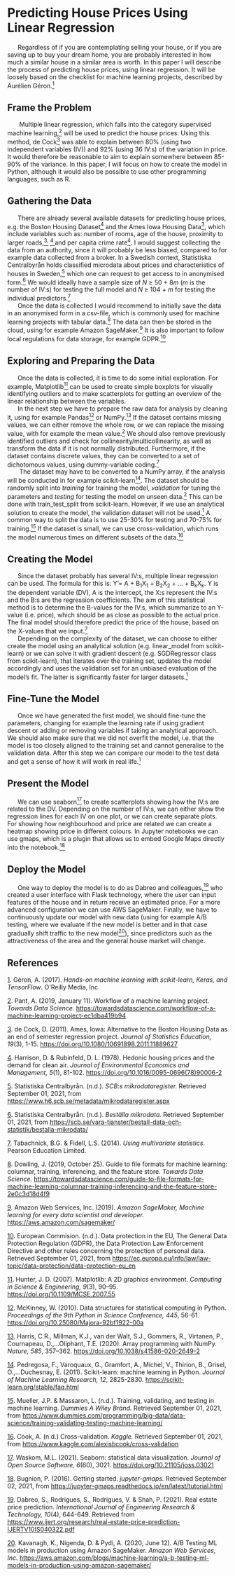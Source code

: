 # Predicting House Prices Using Linear Regression

&nbsp;&nbsp;&nbsp;&nbsp;&nbsp;&nbsp;Regardless of if you are contemplating selling your house, or if you are saving up to buy your dream home, you are probably interested in how much a similar house in a similar area is worth. In this paper I will describe the process of predicting house prices, using linear regression. It will be loosely based on the checklist for machine learning projects, described by Aurélien Géron.<a href="#Geron(2017)" id="note1ref"><sup>1</sup></a>

## Frame the Problem

&nbsp;&nbsp;&nbsp;&nbsp;&nbsp;&nbsp; Multiple linear regression, which falls into the category supervised machine learning,<a href="#Pant(2019)" id="note2ref"><sup>2</sup></a> will be used to predict the house prices. Using this method, de Cock<a href="#deCock(2011)" id="note3ref"><sup>3</sup></a> was able to explain between 80% (using two independent variables (IV)) and 92% (using 36 IV:s) of the variation in price. It would therefore be reasonable to aim to explain somewhere between 85-90% of the variance. In this paper, I will focus on how to create the model in Python, although it would also be possible to use other programming languages, such as R.

## Gathering the Data

&nbsp;&nbsp;&nbsp;&nbsp;&nbsp;&nbsp;There are already several available datasets for predicting house prices, e.g. the Boston Housing Dataset<a href="#Harrison&Rubinfeld(1978)" id="note4ref"><sup>4</sup></a> and the Ames Iowa Housing Data<a href="#deCock(2011)" id="note3ref"><sup>3</sup></a>, which include variables such as: number of rooms, age of the house, proximity to larger roads,<a href="#deCock(2011)" id="note3ref"><sup>3,</sup></a> <a href="#Harrison&Rubinfeld(1978)" id="note4ref"><sup>4 </sup></a>and per capita crime rate<a href="#Harrison&Rubinfeld(1978)" id="note4ref"><sup>4</sup></a>. I would suggest collecting the data from an authority, since it will probably be less biased, compared to for example data collected from a broker. In a Swedish context, Statistiska Centralbyrån holds classified microdata about prices and characteristics of houses in Sweden,<a href="#StatistiskaCentralbyran(2021)a" id="note5ref"><sup>5</sup></a> which one can request to get access to in anonymised form.<a href="#StatistiskaCentralbyran(2021)b" id="note6ref"><sup>6</sup></a> We would ideally have a sample size of *N* ≥ 50 + 8*m* (*m* is the number of IV:s) for testing the full model and *N* ≥ 104 + *m* for testing the individual predictors.<a href="#Tabachnick&Fidell(2014)" id="note7ref"><sup>7</sup></a> \
&nbsp;&nbsp;&nbsp;&nbsp;&nbsp;&nbsp;Once the data is collected I would recommend to initially save the data in an anonymised form in a csv-file, which is commonly used for machine learning projects with tabular data.<a href="#Dowling(2019)" id="note8ref"><sup>8</sup></a> The data can then be stored in the cloud, using for example Amazon SageMaker.<a href="#AmazonWebServices,Inc(2019)" id="note9ref"><sup>9</sup></a> It is also important to follow local regulations for data storage, for example GDPR.<a href="#EuropeanCommision(n.d.)" id="note10ref"><sup>10</sup></a>

## Exploring and Preparing the Data

&nbsp;&nbsp;&nbsp;&nbsp;&nbsp;&nbsp;Once the data is collected, it is time to do some initial exploration. For example, Matplotlib<a href="#Hunter(2007)" id="note11ref"><sup>11</sup></a> can be used to create simple boxplots for visually identifying outliers and to make scatterplots for getting an overview of the linear relationship between the variables. \
&nbsp;&nbsp;&nbsp;&nbsp;&nbsp;&nbsp;In the next step we have to prepare the raw data for analysis by cleaning it, using for example Pandas<a href="#McKinney(2010)" id="note12ref"><sup>12</sup></a> or NumPy.<a href="#HarrisEtAl(2020)" id="note13ref"><sup>13</sup></a> If the dataset contains missing values, we can either remove the whole row, or we can replace the missing value, with for example the mean value.<a href="#Pant(2019)" id="note2ref"><sup>2</sup></a> We should also remove previously identified outliers and check for collinearity/multicollinearity, as well as transform the data if it is not normally distributed.  Furthermore, if the dataset contains discrete values, they can be converted to a set of dichotomous values, using dummy-variable coding.<a href="#Tabachnick&Fidell(2014)" id="note7ref"><sup>7</sup></a> \
&nbsp;&nbsp;&nbsp;&nbsp;&nbsp;&nbsp; The dataset may have to be converted to a NumPy array, if the analysis will be conducted in for example scikit-learn<a href="#PedregosaEtAl(2011)" id="note14ref"><sup>14</sup></a>. The dataset should be randomly split into *training* for training the model, *validation* for tuning the parameters and *testing* for testing the model on unseen data.<a href="#Pant(2019)" id="note2ref"><sup>2</sup></a> This can be done with train_test_split from scikit-learn. However, if we use an analytical solution to create the model, the validation dataset will not be used.<a href="#Geron(2017)" id="note1ref"><sup>1</sup></a> A common way to split the data is to use 25-30% for testing and 70-75% for training.<a href="#Mueller&Massaron(n.d.)" id="note15ref"><sup>15</sup></a> If the dataset is small, we can use cross-validation, which runs the model numerous times on different subsets of the data.<a href="#Cook(n.d.)" id="note16ref"><sup>16</sup></a>

## Creating the Model

&nbsp;&nbsp;&nbsp;&nbsp;&nbsp;&nbsp;Since the dataset probably has several IV:s, multiple linear regression can be used. The formula for this is: Y’= A + B<sub>1</sub>X<sub>1</sub> + B<sub>2</sub>X<sub>2</sub> + … + B<sub>k</sub>X<sub>k</sub>. Y is the dependent variable (DV), A is the intercept, the X:s represent the IV:s and the B:s are the regression coefficients. The aim of this statistical method is to determine the B-values for the IV:s, which summarize to an Y-value (i.e. price), which should be as close as possible to the actual price. The final model should therefore predict the price of the house, based on the X-values that we input.<a href="#Tabachnick&Fidell(2014)" id="note7ref"><sup>7</sup></a>  \
&nbsp;&nbsp;&nbsp;&nbsp;&nbsp;&nbsp;Depending on the complexity of the dataset, we can choose to either create the model using an analytical solution (e.g. linear_model from scikit-learn) or we can solve it with gradient descent (e.g. SGDRegressor class from scikit-learn), that iterates over the training set, updates the model accordingly and uses the validation set for an unbiased evaluation of the model’s fit. The latter is significantly faster for larger datasets.<a href="#Geron(2017)" id="note1ref"><sup>1</sup></a>

## Fine-Tune the Model

&nbsp;&nbsp;&nbsp;&nbsp;&nbsp;&nbsp;Once we have generated the first model, we should fine-tune the parameters, changing for example the learning rate if using gradient descent or adding or removing variables if taking an analytical approach. We should also make sure that we did not overfit the model, i.e. that the model is too closely aligned to the training set and cannot generalise to the validation data. After this step we can compare our model to the test data and get a sense of how it will work in real life.<a href="#Geron(2017)" id="note1ref"><sup>1</sup></a>

## Present the Model 

&nbsp;&nbsp;&nbsp;&nbsp;&nbsp;&nbsp;We can use seaborn<a href="#Waskom(2021)" id="note17ref"><sup>17</sup></a> to create scatterplots showing how the IV:s are related to the DV. Depending on the number of IV:s, we can either show the regression lines for each IV on one plot, or we can create separate plots. For showing how neighbourhood and price are related we can create a heatmap showing price in different colours. In Jupyter notebooks we can use gmaps, which is a plugin that allows us to embed Google Maps directly into the notebook.<a href="#Bugnion(2016)" id="note18ref"><sup>18</sup></a>

## Deploy the Model 

&nbsp;&nbsp;&nbsp;&nbsp;&nbsp;&nbsp;One way to deploy the model is to do as Dabreo and colleagues,<a href="#DabreoEtAl(2021)" id="note19ref"><sup>19</sup></a> who created a user interface with Flask technology, where the user can input features of the house and in return receive an estimated price. For a more advanced configuration we can use AWS SageMaker. Finally, we have to continuously update our model with new data (using for example A/B testing, where we evaluate if the new model is better and in that case gradually shift traffic to the new model<a href="#Kavanagh(2020)" id="note20ref"><sup>20</sup></a>), since predictors such as the attractiveness of the area and the general house market will change. 

## References
<a id="Geron(2017)" href="#note1ref">1</sup></a>. Géron, A. (2017). *Hands-on machine learning with scikit-learn, Keras, and TensorFlow*. O'Reilly Media, Inc. 

<a id="Pant(2019)" href="#note2ref">2</sup></a>. Pant, A. (2019, January 11). Workflow of a machine learning project. *Towards Data Science.* https://towardsdatascience.com/workflow-of-a-machine-learning-project-ec1dba419b94 

<a id="deCock(2011)" href="#note3ref">3</sup></a>. de Cock, D. (2011). Ames, Iowa: Alternative to the Boston Housing Data as an end of semester regression project. *Journal of Statistics Education, 19*(3), 1-15. https://doi.org/10.1080/10691898.2011.11889627 

<a id="Harrison&Rubinfeld(1978)" href="#note4ref">4</sup></a>. Harrison, D. & Rubinfeld, D. L. (1978). Hedonic housing prices and the demand for clean air. *Journal of Environmental Economics and Management, 5*(1), 81-102. https://doi.org/10.1016/0095-0696(78)90006-2 

<a id="StatistiskaCentralbyran(2021)a" href="#note5ref">5</sup></a>. Statistiska Centralbyrån. (n.d.). *SCB:s mikrodataregister.* Retrieved September 01, 2021, from https://www.h6.scb.se/metadata/mikrodataregister.aspx 

<a id="StatistiskaCentralbyran(2021)b" href="#note6ref">6</sup></a>. Statistiska Centralbyrån. (n.d.). *Beställa mikrodata.* Retrieved September 01, 2021, from https://scb.se/vara-tjanster/bestall-data-och-statistik/bestalla-mikrodata/

<a id="Tabachnick&Fidell(2014)" href="#note7ref">7</sup></a>. Tabachnick, B.G. & Fidell, L.S. (2014). *Using multivariate statistics*. Pearson Education Limited.

<a id="Dowling(2019)" href="#note8ref">8</sup></a>. Dowling, J. (2019, October 25). Guide to file formats for machine learning: columnar, training, inferencing, and the feature store. *Towards Data Science.* https://towardsdatascience.com/guide-to-file-formats-for-machine-learning-columnar-training-inferencing-and-the-feature-store-2e0c3d18d4f9 

<a id="AmazonWebServices,Inc(2019)" href="#note9ref">9</sup></a>. Amazon Web Services, Inc. (2019). *Amazon SageMaker, Machine learning for every data scientist and developer.* https://aws.amazon.com/sagemaker/ 

<a id="EuropeanCommision(n.d.)" href="#note10ref">10</sup></a>. European Commision. (n.d.). Data protection in the EU, The General Data Protection Regulation (GDPR), the Data Protection Law Enforcement Directive and other rules concerning the protection of personal data. Retrieved September 01, 2021, from https://ec.europa.eu/info/law/law-topic/data-protection/data-protection-eu_en 

<a id="Hunter(2007)" href="#note11ref">11</sup></a>. Hunter, J. D. (2007). Matplotlib: A 2D graphics environment. *Computing in Science & Engineering, 9*(3), 90–95. https://doi.org/10.1109/MCSE.2007.55

<a id="McKinney(2010)" href="#note12ref">12</sup></a>. McKinney, W. (2010). Data structures for statistical computing in Python. *Proceedings of the 9th Python in Science Conference, 445*, 56-61. https://doi.org/10.25080/Majora-92bf1922-00a

<a id="HarrisEtAl(2020)" href="#note13ref">13</sup></a>. Harris, C.R., Millman, K.J., van der Walt, S.J., Gommers, R., Virtanen, P., Cournapeau, D.,...Oliphant, T.E. (2020). Array programming with NumPy. *Nature, 585*, 357–362. https://doi.org/10.1038/s41586-020-2649-2

<a id="PedregosaEtAl(2011)" href="#note14ref">14</sup></a>. Pedregosa, F., Varoquaux, G., Gramfort, A., Michel, V., Thirion, B., Grisel, O.,...Duchesnay, E. (2011). Scikit-learn: machine learning in Python. *Journal of Machine Learning Research, 12*, 2825-2830. https://scikit-learn.org/stable/faq.html

<a id="Mueller&Massaron(n.d.)" href="#note15ref">15</sup></a>. Mueller, J.P. & Massaron, L. (n.d.). Training, validating, and testing in machine learning. *Dummies A Wiley Brand.* Retrieved September 01, 2021, from https://www.dummies.com/programming/big-data/data-science/training-validating-testing-machine-learning/ 

<a id="Cook(n.d.)" href="#note16ref">16</sup></a>. Cook, A. (n.d.) Cross-validation. *Kaggle.* Retrieved September 01, 2021, from https://www.kaggle.com/alexisbcook/cross-validation

<a id="Waskom(2021)" href="#note17ref">17</sup></a>. Waskom, M.L. (2021). Seaborn: statistical data visualization. *Journal of Open Source Software, 6*(60), 3021. https://doi.org/10.21105/joss.03021

<a id="Bugnion(2016)" href="#note18ref">18</sup></a>. Bugnion, P. (2016). Getting started. *jupyter-gmaps.* Retrieved September 02, 2021, from https://jupyter-gmaps.readthedocs.io/en/latest/tutorial.html

<a id="DabreoEtAl(2021)" href="#note19ref">19</sup></a>. Dabreo, S., Rodrigues, S., Rodrigues, V. & Shah, P. (2021). Real estate price prediction. *International Journal of Engineering Research & Technology, 10*(4), 644-649. Retrieved from https://www.ijert.org/research/real-estate-price-prediction-IJERTV10IS040322.pdf

<a id="Kavanagh(2020)" href="#note20ref">20</sup></a>.
Kavanagh, K., Nigenda, D. & Pydi, A. (2020, June 12). A/B Testing ML models in production using Amazon SageMaker. *Amazon Web Services, Inc.* https://aws.amazon.com/blogs/machine-learning/a-b-testing-ml-models-in-production-using-amazon-sagemaker/